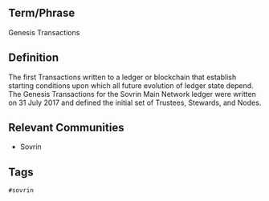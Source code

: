 ## Term/Phrase
Genesis Transactions

## Definition
The first Transactions written to a ledger or blockchain that establish starting conditions upon which all future evolution of ledger state depend. The Genesis Transactions for the Sovrin Main Network ledger were written on 31 July 2017 and defined the initial set of Trustees, Stewards, and Nodes.

## Relevant Communities
* Sovrin

## Tags
```
#sovrin
```
